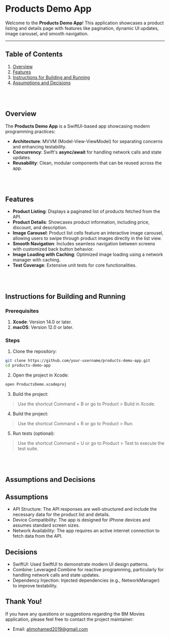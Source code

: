 
# Products Demo App

Welcome to the **Products Demo App**! This application showcases a product listing and details page with features like pagination, dynamic UI updates, image carousel, and smooth navigation.


---


## Table of Contents
1. [Overview](#overview)
2. [Features](#features)
3. [Instructions for Building and Running](#instructions-for-building-and-running)
4. [Assumptions and Decisions](#assumptions-and-decisions)


<br>
<br>


## Overview
The **Products Demo App** is a SwiftUI-based app showcasing modern programming practices:
- **Architecture**: MVVM (Model-View-ViewModel) for separating concerns and enhancing testability.
- **Concurrency**: Swift's **async/await** for handling network calls and state updates.
- **Reusability**: Clean, modular components that can be reused across the app.


<br>
<br>


## Features
- **Product Listing**: Displays a paginated list of products fetched from the API.
- **Product Details**: Showcases product information, including price, discount, and description.
- **Image Carousel**: Product list cells feature an interactive image carousel, allowing users to swipe through product images directly in the list view.
- **Smooth Navigation**: Includes seamless navigation between screens with customized back button behavior.
- **Image Loading with Caching**: Optimized image loading using a network manager with caching.
- **Test Coverage**: Extensive unit tests for core functionalities.
 
 
<br>
<br>


## Instructions for Building and Running

### Prerequisites
1. **Xcode**: Version 14.0 or later.
2. **macOS**: Version 12.0 or later.

### Steps
1. Clone the repository:
```bash
git clone https://github.com/your-username/products-demo-app.git
cd products-demo-app
```

2. Open the project in Xcode:
```bash
open ProductsDemo.xcodeproj
```

3. Build the project: 
> Use the shortcut Command + B or go to Product > Build in Xcode.

4. Build the project: 
> Use the shortcut Command + R or go to Product > Run.

5. Run tests (optional):
> Use the shortcut Command + U or go to Product > Test to execute the test suite.


<br>
<br>

## Assumptions and Decisions

## Assumptions
- API Structure: The API responses are well-structured and include the necessary data for the product list and details.
- Device Compatibility: The app is designed for iPhone devices and assumes standard screen sizes.
- Network Availability: The app requires an active internet connection to fetch data from the API.

## Decisions
- SwiftUI: Used SwiftUI to demonstrate modern UI design patterns.
- Combine: Leveraged Combine for reactive programming, particularly for handling network calls and state updates.
- Dependency Injection: Injected dependencies (e.g., NetworkManager) to improve testability.



## Thank You!

If you have any questions or suggestions regarding the BM Movies application, please feel free to contact the project maintainer:
- Email: alimohamed2019@gmail.com

<br>
<br>
